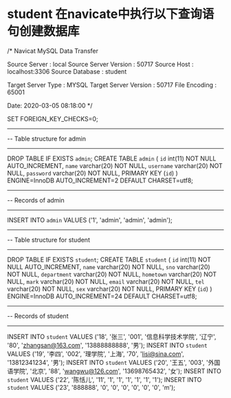 # student 在navicate中执行以下查询语句创建数据库
/*
Navicat MySQL Data Transfer

Source Server         : local
Source Server Version : 50717
Source Host           : localhost:3306
Source Database       : student

Target Server Type    : MYSQL
Target Server Version : 50717
File Encoding         : 65001

Date: 2020-03-05 08:18:00
*/

SET FOREIGN_KEY_CHECKS=0;

-- ----------------------------
-- Table structure for admin
-- ----------------------------
DROP TABLE IF EXISTS `admin`;
CREATE TABLE `admin` (
  `id` int(11) NOT NULL AUTO_INCREMENT,
  `name` varchar(20) NOT NULL,
  `username` varchar(20) NOT NULL,
  `password` varchar(20) NOT NULL,
  PRIMARY KEY (`id`)
) ENGINE=InnoDB AUTO_INCREMENT=2 DEFAULT CHARSET=utf8;

-- ----------------------------
-- Records of admin
-- ----------------------------
INSERT INTO `admin` VALUES ('1', 'admin', 'admin', 'admin');

-- ----------------------------
-- Table structure for student
-- ----------------------------
DROP TABLE IF EXISTS `student`;
CREATE TABLE `student` (
  `id` int(11) NOT NULL AUTO_INCREMENT,
  `name` varchar(20) NOT NULL,
  `sno` varchar(20) NOT NULL,
  `department` varchar(20) NOT NULL,
  `hometown` varchar(20) NOT NULL,
  `mark` varchar(20) NOT NULL,
  `email` varchar(20) NOT NULL,
  `tel` varchar(20) NOT NULL,
  `sex` varchar(20) NOT NULL,
  PRIMARY KEY (`id`)
) ENGINE=InnoDB AUTO_INCREMENT=24 DEFAULT CHARSET=utf8;

-- ----------------------------
-- Records of student
-- ----------------------------
INSERT INTO `student` VALUES ('18', '张三', '001', '信息科学技术学院', '辽宁', '80', 'zhangsan@163.com', '13888888888', '男');
INSERT INTO `student` VALUES ('19', '李四', '002', '理学院', '上海', '70', 'lisi@sina.com', '13812341234', '男');
INSERT INTO `student` VALUES ('20', '王五', '003', '外国语学院', '北京', '88', 'wangwu@126.com', '13698765432', '女');
INSERT INTO `student` VALUES ('22', '陈恬儿', '11', '1', '1', '1', '1', '1', '1');
INSERT INTO `student` VALUES ('23', '888888', '0', '0', '0', '0', '0', '0', 'm');


